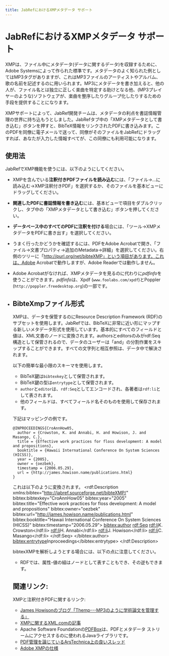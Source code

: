 ```yaml
---
title: JabRefにおけるXMPメタデータ サポート
---
```


# JabRefにおけるXMPメタデータ サポート

XMPは、ファイル中にメタデータ(データに関するデータ)を収録するために、Adobe Systemsによって作られた標準です。メタデータのよく知られた例としてはMP3タグがありますが、これはMP3ファイルのアーティストやアルバム、歌の名前を記述するのに用いられます。MP3にメタデータを書き加えると、他の人が、ファイル名とは独立に正しく楽曲を特定する助けとなる他、(MP3プレイヤーのような)ソフトウェアが、楽曲を整序したりグループ化したりするための手段を提供することになります。

XMPサポートによって、JabRef開発チームは、メタデータの利点を書誌情報管理の世界に持ち込もうとしました。JabRefタブ中の「XMPメタデータとして書き込む」ボタンを押すと、BibTeX情報をリンクされたPDFに書き込みます。このPDFを同僚に電子メールで送って、同僚がそのファイルをJabRefにドラッグすれば、あなたが入力した情報すべてが、この同僚にも利用可能になります。

## 使用法

JabRefでXMP機能を使うには、以下のようにしてください。

-   XMPを含んでいる**注釈付きPDFファイルを読み込む**には、「ファイル→...に読み込む→XMP注釈付きPDF」を選択するか、そのファイルを基本ビューにドラッグしてください。
-   **関連したPDFに書誌情報を書き込む**には、基本ビューで項目をダブルクリックし、タブ中の「XMPメタデータとして書き込む」ボタンを押してください。
-   **データベース中のすべてのPDFに注釈を付ける**場合には、「ツール→XMPメタデータをPDFに書き出す」を選択してください。
-   うまく行ったかどうかを確認するには、PDFをAdobe Acrobatで開き、「ファイル→文書プロパティ→追加のMetadata→詳細」を選択してください。右側のツリーに「http://purl.org/net/bibteXMP」という項目があります。これは、Adobe Acrobatで動作しますが、Adobe Readerでは動作しません。
-   Adobe Acrobatがなければ、XMPメタデータを見るのに代わりに*pdfinfo*を使うことができます。*pdfinfo*は、Xpdf (`www.foolabs.com/xpdf`)とPoppler (`http://poppler.freedesktop.org`)の一部です。
-   ## BibteXmpファイル形式

    XMPは、データを保管するのにResource Description Framework (RDF)のサブセットを使用します。JabRefでは、BibTeXに非常に近い形にマップする新しいメタデータ形式を使用しています。基本的にすべてのフィールドと値は、XML文書のノードに変換されます。authorsとeditorsのみがrdf:Seq構造として保管されるので、データのユーザーは「and」の分割作業をスキップすることができます。すべての文字列と相互参照は、データ中で解決されます。

    以下の簡単な最小限のスキーマを使用します。

    -   BibTeX鍵は`bibtexkey`として保管されます。
    -   BibTeX鍵の型は`entrytype`として保管されます。
    -   `author`と`editor`は、`rdf:Seq`としてエンコードされ、各著者は`rdf:li`として表されます。
    -   他のフィールドは、すべてフィールド名そのものを使用して保存されます。

    下記はマッピングの例です。

        @INPROCEEDINGS{CroAnnHow05,
          author = {Crowston, K. and Annabi, H. and Howison, J. and Masango, C.},
          title = {Effective work practices for floss development: A model and propositions},
          booktitle = {Hawaii International Conference On System Sciences (HICSS)},
          year = {2005},
          owner = {oezbek},
          timestamp = {2006.05.29},
          url = {http://james.howison.name/publications.html}
        }

    これは以下のように変換されます。
        <rdf:Description xmlns:bibtex="http://jabref.sourceforge.net/bibteXMP/"
            bibtex:bibtexkey="CroAnnHow05"
            bibtex:year="2005"
            bibtex:title="Effective work practices for floss development: A model and propositions"
            bibtex:owner="oezbek"
            bibtex:url="http://james.howison.name/publications.html"
            bibtex:booktitle="Hawaii International Conference On System Sciences (HICSS)"
            bibtex:timestamp="2006.05.29">
                <bibtex:author>
                    <rdf:Seq>
                        <rdf:li>K. Crowston</rdf:li>
                        <rdf:li>H. Annabi</rdf:li>
                        <rdf:li>J. Howison</rdf:li>
                        <rdf:li>C. Masango</rdf:li>
                    </rdf:Seq>
                </bibtex:author>
            <bibtex:entrytype>Inproceedings</bibtex:entrytype>
        </rdf:Description>

    bibtexXMPを解析しようとする場合には、以下の点に注意してください。

    -   RDFでは、属性-値の組はノードとして表すこともでき、その逆もできます。

    ## 関連リンク:

    XMPと注釈付きPDFに関するリンク:

    -   [James Howisonのブログ「Themp---MP3のように学術論文を管理する」](http://freelancepropaganda.com/themp/)
    -   [XMPに関するXML.comの記事](http://www.xml.com/pub/a/2004/09/22/xmp.html)
    -   Apache Software Foundationの[PDFBox](http://pdfbox.apache.org/)は、PDFとメタデータ ストリームにアクセスするのに使われるJavaライブラリです。
    -   [PDF管理を論じているArsTechnica上の良いスレッド](http://arstechnica.com/civis/viewtopic.php?f=19&t=408429)
    -   [Adobe XMPの仕様](http://www.adobe.com/content/dam/Adobe/en/devnet/xmp/pdfs/XMPSpecificationPart1.pdf)



